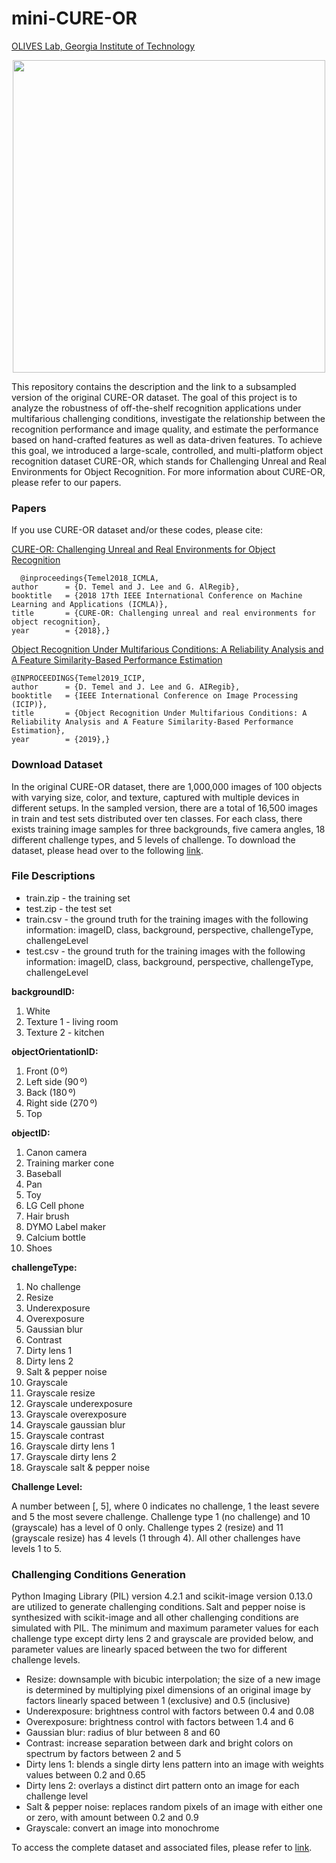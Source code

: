 # mini-CURE-OR

 [OLIVES Lab, Georgia Institute of Technology](https://ghassanalregib.info/)


<p align="center"><img src="./figs/cure_or_lr.gif", width="500"></p>


This repository contains the description and the link to a subsampled version of the original CURE-OR dataset. The goal of this project is to analyze the robustness of off-the-shelf recognition applications under multifarious challenging conditions, investigate the relationship between the recognition performance and image quality, and estimate the performance based on hand-crafted features as well as data-driven features. To achieve this goal, we introduced a large-scale, controlled, and multi-platform object recognition dataset CURE-OR, which stands for Challenging Unreal and Real Environments for Object Recognition. For more information about CURE-OR, please refer to our papers.

### Papers
If you use CURE-OR dataset and/or these codes, please cite:

 [CURE-OR: Challenging Unreal and Real Environments for Object Recognition](https://arxiv.org/pdf/1810.08293.pdf)
  
```
  @inproceedings{Temel2018_ICMLA,
author      = {D. Temel and J. Lee and G. AlRegib},
booktitle   = {2018 17th IEEE International Conference on Machine Learning and Applications (ICMLA)},
title       = {CURE-OR: Challenging unreal and real environments for object recognition},
year        = {2018},}
```
   
 [Object Recognition Under Multifarious Conditions: A Reliability Analysis and A Feature Similarity-Based Performance Estimation](https://arxiv.org/pdf/1902.06585.pdf)

```
@INPROCEEDINGS{Temel2019_ICIP,
author      = {D. Temel and J. Lee and G. AIRegib},
booktitle   = {IEEE International Conference on Image Processing (ICIP)},
title       = {Object Recognition Under Multifarious Conditions: A Reliability Analysis and A Feature Similarity-Based Performance Estimation},
year        = {2019},}
```
 
### Download Dataset
In the original CURE-OR dataset, there are 1,000,000 images of 100 objects with varying size, color, and texture, captured with multiple devices in different setups. In the sampled version, there are a total of 16,500 images in train and test sets distributed over ten classes. For each class, there exists training image samples for three backgrounds, five camera angles, 18 different challenge types, and 5 levels of challenge. To download the dataset, please head over to the following [link](https://zenodo.org/record/4268901#.X61drmhKhPY).
 
### File Descriptions
* train.zip - the training set
* test.zip - the test set
* train.csv - the ground truth for the training images with the following information: imageID, class, background, perspective, challengeType, challengeLevel
* test.csv -  the ground truth for the training images with the following information: imageID, class, background, perspective, challengeType, challengeLevel



<b>background</b><b>ID</b><b>:</b>

1. White
2. Texture 1 - living room
3. Texture 2 - kitchen


<b>objectOrientation</b><b>ID</b><b>:</b>

1. Front (0 º)
2. Left side (90 º)
3. Back (180 º)
4. Right side (270 º)
5. Top

<b>objectID</b><b>:</b>
1. Canon camera
2. Training marker cone
3. Baseball
4. Pan
5. Toy
6. LG Cell phone
7. Hair brush
8. DYMO Label maker
9. Calcium bottle
10. Shoes


<b>challengeType</b><b>:</b>

01. No challenge
02. Resize
03. Underexposure
04. Overexposure
05. Gaussian blur
06. Contrast
07. Dirty lens 1
08. Dirty lens 2
09. Salt & pepper noise
10. Grayscale
11. Grayscale resize
12. Grayscale underexposure
13. Grayscale overexposure
14. Grayscale gaussian blur
15. Grayscale contrast
16. Grayscale dirty lens 1
17. Grayscale dirty lens 2
18. Grayscale salt & pepper noise

<b>Challenge Level</b><b>:</b>

A number between [, 5], where 0 indicates no challenge, 1 the least severe and 5 the most severe challenge. Challenge type 1 (no challenge) and 10 (grayscale) has a level of 0 only. Challenge types 2 (resize) and 11 (grayscale resize) has 4 levels (1 through 4). All other challenges have levels 1 to 5.
<h3></h3>

### Challenging Conditions Generation
Python Imaging Library (PIL) version 4.2.1 and scikit-image version 0.13.0 are utilized to generate challenging conditions. Salt and pepper noise is synthesized with scikit-image and all other challenging conditions are simulated with PIL. The minimum and maximum parameter values for each challenge type except dirty lens 2 and grayscale are provided below, and parameter values are linearly spaced between the two for different challenge levels.
<ul>
	<li>Resize: downsample with bicubic interpolation; the size of a new image is determined by multiplying pixel dimensions of an original image by factors linearly spaced between 1 (exclusive) and 0.5 (inclusive)</li>
	<li>Underexposure: brightness control with factors between 0.4 and 0.08</li>
	<li>Overexposure: brightness control with factors between 1.4 and 6</li>
	<li>Gaussian blur: radius of blur between 8 and 60</li>
	<li>Contrast: increase separation between dark and bright colors on spectrum by factors between 2 and 5</li>
	<li>Dirty lens 1: blends a single dirty lens pattern into an image with weights values between 0.2 and 0.65</li>
	<li>Dirty lens 2: overlays a distinct dirt pattern onto an image for each challenge level</li>
	<li>Salt & pepper noise: replaces random pixels of an image with either one or zero, with amount between 0.2 and 0.9</li>
	<li>Grayscale: convert an image into monochrome</li>
</ul>

To access the complete dataset and associated files, please refer to [link](https://github.com/olivesgatech/CURE-OR).
